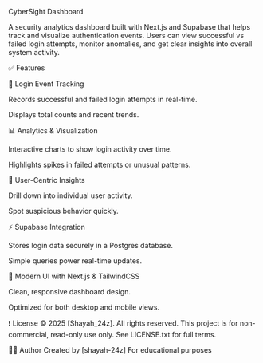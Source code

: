 CyberSight Dashboard

A security analytics dashboard built with Next.js and Supabase that helps track and visualize authentication events. Users can view successful vs failed login attempts, monitor anomalies, and get clear insights into overall system activity.

✅ Features

🔐 Login Event Tracking

Records successful and failed login attempts in real-time.

Displays total counts and recent trends.

📊 Analytics & Visualization

Interactive charts to show login activity over time.

Highlights spikes in failed attempts or unusual patterns.

👥 User-Centric Insights

Drill down into individual user activity.

Spot suspicious behavior quickly.

⚡ Supabase Integration

Stores login data securely in a Postgres database.

Simple queries power real-time updates.

🎨 Modern UI with Next.js & TailwindCSS

Clean, responsive dashboard design.

Optimized for both desktop and mobile views.

❗ License
© 2025 [Shayah_24z]. All rights reserved.
This project is for non-commercial, read-only use only.
See LICENSE.txt for full terms.

🙋‍♀️ Author
Created by [shayah-24z]
For educational purposes
